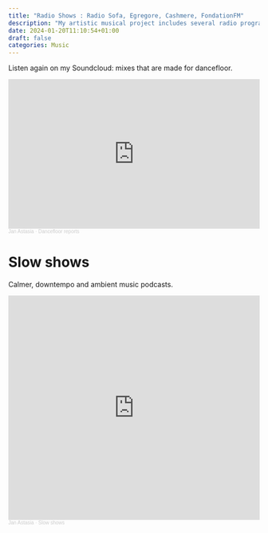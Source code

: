 ```yaml
---
title: "Radio Shows : Radio Sofa, Egregore, Cashmere, FondationFM"
description: "My artistic musical project includes several radio programmes. Jan Astasia is a DJ alias, mixing bass music and experimental electronica. Sometimes slow, sometimes fast, designed for active listening, not necessarily for the club."
date: 2024-01-20T11:10:54+01:00
draft: false
categories: Music
---
```


Listen again on my Soundcloud: mixes that are made for dancefloor.

<iframe width="100%" height="300" scrolling="no" frameborder="no" allow="autoplay" src="https://w.soundcloud.com/player/?url=https%3A//api.soundcloud.com/playlists/soundcloud%253Aplaylists%253A1986995652&color=%23ff5500&auto_play=false&hide_related=false&show_comments=true&show_user=true&show_reposts=false&show_teaser=true&visual=true"></iframe><div style="font-size: 10px; color: #cccccc;line-break: anywhere;word-break: normal;overflow: hidden;white-space: nowrap;text-overflow: ellipsis; font-family: Interstate,Lucida Grande,Lucida Sans Unicode,Lucida Sans,Garuda,Verdana,Tahoma,sans-serif;font-weight: 100;"><a href="https://soundcloud.com/janastasiamusic" title="Jan Astasia" target="_blank" style="color: #cccccc; text-decoration: none;">Jan Astasia</a> · <a href="https://soundcloud.com/janastasiamusic/sets/dancefloor-reports" title="Dancefloor reports" target="_blank" style="color: #cccccc; text-decoration: none;">Dancefloor reports</a></div>


# Slow shows

Calmer, downtempo and ambient music podcasts.

<iframe width="100%" height="450" scrolling="no" frameborder="no" allow="autoplay" src="https://w.soundcloud.com/player/?url=https%3A//api.soundcloud.com/playlists/1816409505&color=%23ff5500&auto_play=false&hide_related=false&show_comments=true&show_user=true&show_reposts=false&show_teaser=true"></iframe><div style="font-size: 10px; color: #cccccc;line-break: anywhere;word-break: normal;overflow: hidden;white-space: nowrap;text-overflow: ellipsis; font-family: Interstate,Lucida Grande,Lucida Sans Unicode,Lucida Sans,Garuda,Verdana,Tahoma,sans-serif;font-weight: 100;"><a href="https://soundcloud.com/janastasiamusic" title="Jan Astasia" target="_blank" style="color: #cccccc; text-decoration: none;">Jan Astasia</a> · <a href="https://soundcloud.com/janastasiamusic/sets/slow-shows" title="Slow shows" target="_blank" style="color: #cccccc; text-decoration: none;">Slow shows</a></div>

